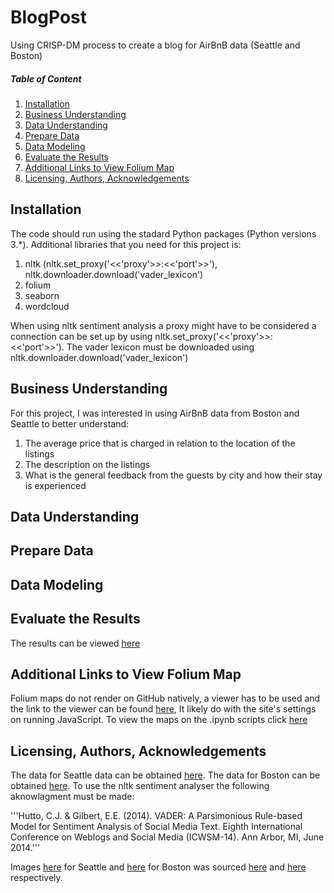 # BlogPost
Using CRISP-DM process to create a blog for AirBnB data (Seattle and Boston) 

##### Table of Content
1. [Installation](#Installation)
2. [Business Understanding](#Business-Understanding)
3. [Data Understanding](#Data-Understanding)
4. [Prepare Data](#Prepare-Data)
5. [Data Modeling](#Prepare-Data)
6. [Evaluate the Results](#Evaluate-the-Results)
7. [Additional Links to View Folium Map](#Additional-Links-to-View-Folium-Map)
8. [Licensing, Authors, Acknowledgements](#Licensing-Authors-Acknowledgements)

## Installation
The code should run using the stadard Python packages (Python versions 3.*). Additional libraries that you need for this project is:
1. nltk (nltk.set_proxy('<<'proxy'>>:<<'port'>>'), nltk.downloader.download('vader_lexicon')
2. folium
3. seaborn
4. wordcloud

When using nltk sentiment analysis a proxy might have to be considered a connection can be set up by using nltk.set_proxy('<<'proxy'>>:<<'port'>>').
The vader lexicon must be downloaded using nltk.downloader.download('vader_lexicon')

## Business Understanding
For this project, I was interested in using AirBnB data from Boston and Seattle to better understand:

1. The average price that is charged in relation to the location of the listings
2. The description on the listings
3. What is the general feedback from the guests by city and how their stay is experienced  

## Data Understanding

## Prepare Data

## Data Modeling

## Evaluate the Results

The results can be viewed [here](https://nbviewer.jupyter.org/github/sylvesters911/BlogPost/blob/master/BlogPostResults.ipynb) 

## Additional Links to View Folium Map

Folium maps do not render on GitHub natively, a viewer has to be used and the link to the viewer can be found [here](https://nbviewer.jupyter.org/), It likely do with the site's settings on running JavaScript. 
To view the maps on the .ipynb scripts click [here](https://nbviewer.jupyter.org/github/sylvesters911/BlogPost/blob/master/NanoDegree%20Project1%20Term2.ipynb)

## Licensing, Authors, Acknowledgements

The data for Seattle data can be obtained [here](https://www.kaggle.com/airbnb/seattle/data). The data for Boston can be obtained [here](https://www.kaggle.com/airbnb/boston). To use the nltk sentiment analyser the following aknowlagment must be made:

'''Hutto, C.J. & Gilbert, E.E. (2014). VADER: A Parsimonious Rule-based Model for
Sentiment Analysis of Social Media Text. Eighth International Conference on
Weblogs and Social Media (ICWSM-14). Ann Arbor, MI, June 2014.'''

Images [here](https://github.com/sylvesters911/BlogPost/blob/master/Seattle.png) for Seattle and [here](https://github.com/sylvesters911/BlogPost/blob/master/Boston.png)
 for Boston was sourced [here](https://www.google.com/search?q=seattle+pictures&rlz=1C1GCEV_enZA846ZA846&tbm=isch&source=iu&ictx=1&fir=apRREfoghGZEwM%253A%252C2y9-WSCIHbmZRM%252C_&vet=1&usg=AI4_-kR946M9quWCEp8P7dQEHCAJvk5u9g&sa=X&ved=2ahUKEwiG3NzV6tflAhUIEcAKHTnoC80Q9QEwAHoECAcQLg#imgrc=apRREfoghGZEwM:) and [here](https://www.google.com/search?q=boston+pictures&rlz=1C1GCEV_enZA846ZA846&tbm=isch&source=iu&ictx=1&fir=8C-VIqTviVhJuM%253A%252Cl3xiktX5CWEodM%252C_&vet=1&usg=AI4_-kSRLVeT0B8JISIYS2Ejoz-SPf_avA&sa=X&ved=2ahUKEwiS7tzl6tflAhVSolwKHQEwC60Q9QEwAHoECAcQLA#imgrc=FJhNLwDX0fuJmM) respectively.
